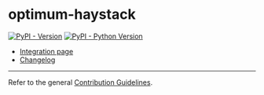 # optimum-haystack

[![PyPI - Version](https://img.shields.io/pypi/v/optimum-haystack.svg)](https://pypi.org/project/optimum-haystack)
[![PyPI - Python Version](https://img.shields.io/pypi/pyversions/optimum-haystack.svg)](https://pypi.org/project/optimum-haystack)

- [Integration page](https://haystack.deepset.ai/integrations/optimum)
- [Changelog](https://github.com/deepset-ai/haystack-core-integrations/blob/main/integrations/optimum/CHANGELOG.md)

---

Refer to the general [Contribution Guidelines](https://github.com/deepset-ai/haystack-core-integrations/blob/main/CONTRIBUTING.md).



